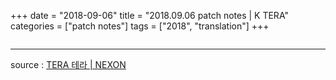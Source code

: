 +++
date = "2018-09-06"
title = "2018.09.06 patch notes | K TERA"
categories = ["patch notes"]
tags = ["2018", "translation"]
+++

```

```

----

source : [TERA 테라 | NEXON](http://tera.nexon.com/news/update/view.aspx?n4articlesn=)
